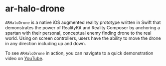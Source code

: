 # ar-halo-drone

`ARHaloDrone` is a native iOS augmented reality prototype written in Swift that demonstrates the power of RealityKit and Reality Composer by anchoring a spartan with their personal, conceptual enemy finding drone to the real world. Using on screen controllers, users have the ability to move the drone in any direction including up and down.

To see `ARHaloDrone` in action, you can navigate to a quick demonstration video on [YouTube]().

